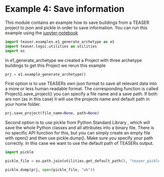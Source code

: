 
# Example 4: Save information
This module contains an example how to save buildings from a TEASER
project to json and pickle in order to save information.
You can run this example using the [jupyter-notebook](https://mybinder.org/v2/gh/RWTH-EBC/TEASER/master?labpath=docs%2Fjupyter_notebooks)

```python
import teaser.examples.e1_generate_archetype as e1
import teaser.logic.utilities as utilities
import os
```

In e1_generate_archetype we created a Project with three archetype
buildings to get this Project we rerun this example

```python
prj = e1.example_generate_archetype()
```

First option is to use TEASERs own json format to save all relevant
data into a more or less human readable format. The corresponding
function is called Project().save_project() you can specify a file name
and a save path. If both are non (as in this case) it will use the
projects name and default path in your home folder.

```python
prj.save_project(file_name=None, path=None)
```

Second option is to use pickle from Python Standard Library ,
which will save the whole Python classes and all attributes into a
binary file. There is no specific API function for this, but you can
simply create an empty file with open() and then use pickle.dump().
Make sure you specify your path correctly. In this case we want to use
the default path of TEASERs output.

```python
import pickle

pickle_file = os.path.join(utilities.get_default_path(), "teaser_pickle.p")

pickle.dump(prj, open(pickle_file, "wb"))
```
